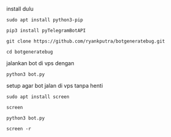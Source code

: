 install dulu
```
sudo apt install python3-pip
```

```
pip3 install pyTelegramBotAPI
```

```
git clone https://github.com/ryankputra/botgeneratebug.git
```
```
cd botgeneratebug
```

jalankan bot di vps dengan
```
python3 bot.py
```
setup agar bot jalan di vps tanpa henti
```
sudo apt install screen
```
```
screen
```
```
python3 bot.py
```
```
screen -r
```
